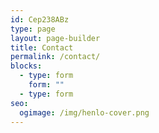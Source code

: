 ```yaml
---
id: Cep238ABz
type: page
layout: page-builder
title: Contact
permalink: /contact/
blocks:
  - type: form
    form: ""
  - type: form
seo:
  ogimage: /img/henlo-cover.png
---
```

